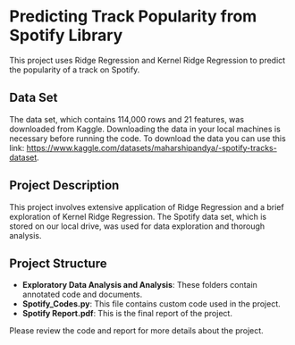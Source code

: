 # Predicting Track Popularity from Spotify Library

This project uses Ridge Regression and Kernel Ridge Regression to predict the popularity of a track on Spotify.

## Data Set

The data set, which contains 114,000 rows and 21 features, was downloaded from Kaggle. 
Downloading the data in your local machines is necessary before running the code. 
To download the data you can use this link: https://www.kaggle.com/datasets/maharshipandya/-spotify-tracks-dataset. 

## Project Description

This project involves extensive application of Ridge Regression and a brief exploration of Kernel Ridge Regression. The Spotify data set, which is stored on our local drive, was used for data exploration and thorough analysis.

## Project Structure

- **Exploratory Data Analysis and Analysis**: These folders contain annotated code and documents.
- **Spotify_Codes.py**: This file contains custom code used in the project.
- **Spotify Report.pdf**: This is the final report of the project.

Please review the code and report for more details about the project.

